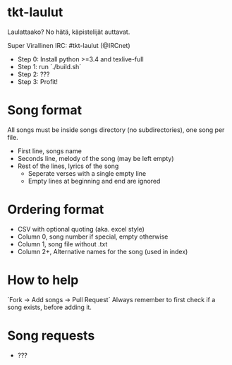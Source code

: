 # tkt-laulut
Laulattaako? No hätä, käpistelijät auttavat.

Super Virallinen IRC: #tkt-laulut (@IRCnet)

* Step 0: Install python >=3.4 and texlive-full
* Step 1: run ´./build.sh´
* Step 2: ???
* Step 3: Profit!

# Song format
All songs must be inside songs directory (no subdirectories), one song per file.

* First line, songs name
* Seconds line, melody of the song (may be left empty)
* Rest of the lines, lyrics of the song
  * Seperate verses with a single empty line
  * Empty lines at beginning and end are ignored

# Ordering format
* CSV with optional quoting (aka. excel style)
* Column 0, song number if special, empty otherwise
* Column 1, song file without .txt
* Column 2+, Alternative names for the song (used in index)

# How to help
´Fork -> Add songs -> Pull Request´
Always remember to first check if a song exists, before adding it.

# Song requests
* ???
